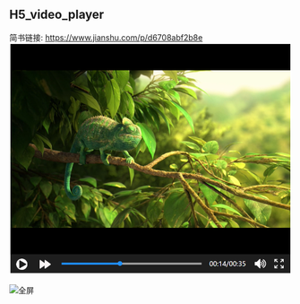 H5_video_player
---
简书链接: https://www.jianshu.com/p/d6708abf2b8e
![非全屏](./pic/非全屏.PNG)

![全屏](./pic/全屏显示控件.PNG)

